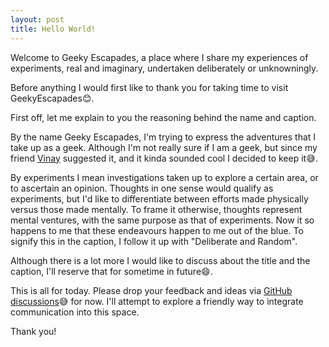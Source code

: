 ```yaml
---
layout: post
title: Hello World!
---
```


Welcome to Geeky Escapades, a place where I share my experiences of experiments, real and imaginary, undertaken deliberately or unknowningly.

Before anything I would first like to thank you for taking time to visit GeekyEscapades😊.

First off, let me explain to you the reasoning behind the name and caption.

By the name Geeky Escapades, I'm trying to express the adventures that I take up as a geek. Although I'm not really sure if I am a geek, but since my friend [Vinay](https://www.linkedin.com/in/vinay-shashidhara/) suggested it, and it kinda sounded cool I decided to keep it😅. 

By experiments I mean investigations taken up to explore a certain area, or to ascertain an opinion. Thoughts in one sense would qualify as experiments, but I'd like to differentiate between efforts made physically versus those made mentally. To frame it otherwise, thoughts represent mental ventures, with the same purpose as that of experiments. Now it so happens to me that these endeavours happen to me out of the blue. To signify this in the caption, I follow it up with "Deliberate and Random".

Although there is a lot more I would like to discuss about the title and the caption, I'll reserve that for sometime in future😄.

This is all for today.
Please drop your feedback and ideas via [GitHub discussions](https://github.com/rajat-008/GeekyEscapades/discussions)😅 for now. I'll attempt to explore a friendly way to integrate communication into this space.

Thank you!
